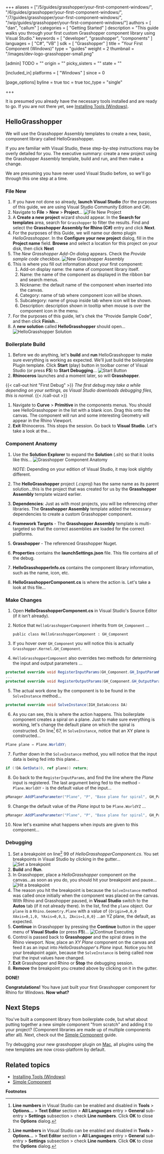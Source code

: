 +++
aliases = ["/5/guides/grasshopper/your-first-component-windows/", "/6/guides/grasshopper/your-first-component-windows/", "/7/guides/grasshopper/your-first-component-windows/", "/wip/guides/grasshopper/your-first-component-windows/"]
authors = [ "dan", "callum" ]
categories = [ "Getting Started" ]
description = "This guide walks you through your first custom Grasshopper component library using Visual Studio."
keywords = [ "developer", "grasshopper", "components" ]
languages = [ "C#", "VB" ]
sdk = [ "Grasshopper" ]
title = "Your First Component (Windows)"
type = "guides"
weight = 2
thumbnail = "/images/dev-logo-grasshopper-small.png"

[admin]
TODO = ""
origin = ""
picky_sisters = ""
state = ""

[included_in]
platforms = [ "Windows" ]
since = 0

[page_options]
byline = true
toc = true
toc_type = "single"

+++

It is presumed you already have the necessary tools installed and are ready to go. If you are not there yet, see [Installing Tools (Windows)](/guides/grasshopper/installing-tools-windows).

## HelloGrasshopper

We will use the Grasshopper Assembly templates to create a new, basic, component library called HelloGrasshopper.

If you are familiar with Visual Studio, these step-by-step instructions may be overly detailed for you. The executive summary: create a new project using the Grasshopper Assembly template, build and run, and then make a change.

We are presuming you have never used Visual Studio before, so we'll go through this one step at a time.

### File New

1. If you have not done so already, **launch Visual Studio** (for the purposes of this guide, we are using Visual Studio Community Edition and C#).
1. Navigate to **File** > **New** > **Project**...
   ![File New Project](/images/your-first-plugin-windows-01.png)
1. A **Create a new project** wizard should appear. In the **Search for templates** area, search for `Grasshopper` to filter the results. Find and select the **Grasshopper Assembly for Rhino (C\#)** entry and click **Next**.
1. For the purposes of this Guide, we will name our demo plugin _HelloGrasshopper_. In the **Configure your new project** dialog, fill in the **Project name** field. **Browse** and select a location for this project on your disk, then click **Next**
1. The _New Grasshopper Add-On dialog_ appears. Check the _Provide sample code_ checkbox.
   ![New Grasshopper Assembly](/images/your-first-component-windows-03.png)
1. This is where you fill out information about your first component:
   1. Add-on display name: the name of component library itself.
   1. Name: the name of the component as displayed in the ribbon bar and search menus.
   1. Nickname: the default name of the component when inserted into the canvas.
   1. Category: name of tab where component icon will be shown.
   1. Subcategory: name of group inside tab where icon will be shown.
   1. Description: description shown in tooltip when mouse is over the component icon in the menu.
1. For the purposes of this guide, let's chek the "Provide Sample Code", and then click **Finish**...
1. A **new solution** called **HelloGrasshopper** should open...
   ![HelloGrasshopper Solution](/images/your-first-component-windows-04.png)

### Boilerplate Build

1. Before we do anything, let's **build** and **run** HelloGrasshopper to make sure everything is working as expected. We'll just build the boilerplate Plugin template. Click **Start** (play) button in toolbar corner of Visual Studio (or press **F5**) to **Start Debugging**...
   ![Start Button](/images/your-first-compo-windows-06.png)
1. **Rhinoceros** launches and a moment later, so will **Grasshopper**.

{{< call-out hint "First Debug" >}}
_The first debug may take a while depending on your settings, as Visual Studio downloads debugging files, this is normal._
{{< /call-out >}}

1. Navigate to **Curve** > **Primitive** in the components menus. You should see HelloGrasshopper in the list with a blank icon. Drag this onto the canvas. The component will run and some interesting Geometry will appear in the Rhino Viewport.
1. **Exit** Rhinoceros. This stops the session. Go back to **Visual Studio**. Let's take a look at the...

### Component Anatomy

1. Use the **Solution Explorer** to expand the **Solution** (_.sln_) so that it looks like this...
   ![Grasshopper Component Anatomy](/images/your-first-component-windows-06.png)

   _NOTE_: Depending on your edition of Visual Studio, it may look slightly different.

1. The **HelloGrasshopper** project (_.csproj_) has the same name as its parent solution...this is the project that was created for us by the **Grasshopper Assembly** template wizard earlier.
1. **Dependencies**: Just as with most projects, you will be referencing other libraries. The **Grasshopper Assembly** template added the necessary dependencies to create a custom Grasshopper component.
1. **Framework Targets** - The **Grasshopper Assembly** template is multi-targeted so that the correct assemblies are loaded for the correct platforms.
1. **Grasshopper** - The referenced Grasshopper Nuget.
1. **Properties** contains the **launchSettings.json** file. This file contains all of the debug.
1. **HelloGrasshopperInfo.cs** contains the component library information, such as the name, icon, etc.
1. **HelloGrasshopperComponent.cs** is where the action is. Let's take a look at this file...

### Make Changes

1.  Open **HelloGrasshopperComponent.cs** in Visual Studio's Source Editor (if it isn't already).
1.  Notice that `HelloGrasshopperComponent` inherits from `GH_Component` ...

        public class HelloGrasshopperComponent : GH_Component

1.  If you hover over `GH_Component` you will notice this is actually `Grasshopper.Kernel.GH_Component`.
1.  `HelloGrasshopperComponent` also overrides two methods for determining the input and output parameters ...

```cs
protected override void RegisterInputParams(GH_Component.GH_InputParamManager pManager)
...
protected override void RegisterOutputParams(GH_Component.GH_OutputParamManager pManager)
```

5. The actual work done by the component is to be found in the `SolveInstance` method...

```cs
protected override void SolveInstance(IGH_DataAccess DA)
```

6. As you can see, this is where the action happens. This boilerplate component creates a spiral on a plane. Just to make sure everything is working, let's change the default plane on which the spiral is constructed. On line[^1] 67, in `SolveInstance`, notice that an XY plane is constructed...

```cs
Plane plane = Plane.WorldXY;
```

7. Further down in the `SolveInstance` method, you will notice that the input data is being fed into this plane...

```cs
if (!DA.GetData(0, ref plane)) return;
```

8. Go back to the `RegisterInputParams`, and find the line where the _Plane_ input is registered. The last argument being fed to the method - `Plane.WorldXY` - is the default value of the input...

```cs
pManager.AddPlaneParameter("Plane", "P", "Base plane for spiral", GH_ParamAccess.item, Plane.WorldXY);
```

9. Change the default value of the _Plane_ input to be `Plane.WorldYZ` ...

```cs
pManager.AddPlaneParameter("Plane", "P", "Base plane for spiral", GH_ParamAccess.item, Plane.WorldYZ);
```

10. Now let's examine what happens when inputs are given to this component...

### Debugging

1. Set a breakpoint on line[^1] 99 of _HelloGrasshopperComponent.cs_. You set breakpoints in Visual Studio by clicking in the gutter...
   ![Set a breakpoint](/images/your-first-component-windows-07.png)
1. **Build** and **Run**.
1. In Grasshopper, place a _HelloGrasshopper_ component on the canvas...as soon as you do, you should hit your breakpoint and pause...
   ![Hit a breakpoint](/images/your-first-component-windows-08.png)
1. The reason you hit the breakpoint is because the `SolveInstance` method was called once initially when the component was placed on the canvas. With Rhino and Grasshopper paused, in **Visual Studio** switch to the **Autos** tab (if it not already there). In the list, find the `plane` object. Our `plane` is a `Rhino.Geometry.Plane` with a value of `{Origin=0,0,0 XAxis=0,1,0, YAxis=0,0,1, ZAxis=1,0,0}` ...an YZ plane, the default, as expected.
1. **Continue** in Grasshopper by pressing the **Continue** button in the upper menu of **Visual Studio** (or press **F5**)...
   ![Continue Executing](/images/your-first-plugin-windows-11.png)
1. Control is passed back to **Grasshopper** and the spiral draws in the Rhino viewport. Now, place an _XY Plane_ component on the canvas and feed it as an input into _HelloGrasshopper_'s _Plane_ input. Notice you hit your breakpoint again, because the `SolveInstance` is being called now that the input values have changed.
1. **Exit** Grasshopper and Rhino or **Stop** the debugging session.
1. **Remove** the breakpoint you created above by clicking on it in the gutter.

**DONE!**

**Congratulations!** You have just built your first Grasshopper component for Rhino for Windows. **Now what?**

## Next Steps

You've built a component library from boilerplate code, but what about putting together a new simple component "from scratch" and adding it to your project? (Component libraries are made up of multiple components after all). Next, check out the [Simple Component](/guides/grasshopper/simple-component) guide.

Try debugging your new grasshopper plugin on [Mac](/guides/grasshopper/your-first-component-mac/), all plugins using the new templates are now cross-platform by default.

## Related topics

- [Installing Tools (Windows)](/guides/grasshopper/installing-tools-windows)
- [Simple Component](/guides/grasshopper/simple-component)

**Footnotes**

[^1]: **Line numbers** in Visual Studio can be enabled and disabled in **Tools** > **Options...** > **Text Editor** section > **All Languages** entry > **General** sub-entry > **Settings** subsection > check **Line numbers**. Click **OK** to close the **Options** dialog.
